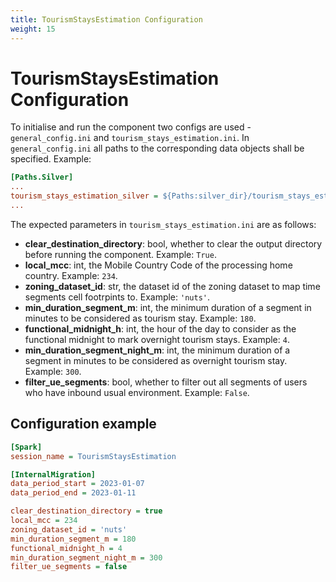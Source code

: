 ```yaml
---
title: TourismStaysEstimation Configuration
weight: 15
---
```


# TourismStaysEstimation Configuration
To initialise and run the component two configs are used - `general_config.ini` and `tourism_stays_estimation.ini`. In `general_config.ini` all paths to the corresponding data objects shall be specified. Example:

```ini
[Paths.Silver]
...
tourism_stays_estimation_silver = ${Paths:silver_dir}/tourism_stays_estimation
...
```

The expected parameters in `tourism_stays_estimation.ini` are as follows:
 - **clear_destination_directory**: bool, whether to clear the output directory before running the component. Example: `True`.
 - **local_mcc**: int, the Mobile Country Code of the processing home country. Example: `234`.
 - **zoning_dataset_id**: str, the dataset id of the zoning dataset to map time segments cell footrpints to. Example: `'nuts'`.
 - **min_duration_segment_m**: int, the minimum duration of a segment in minutes to be considered as tourism stay. Example: `180`.
 - **functional_midnight_h**: int, the hour of the day to consider as the functional midnight to mark overnight tourism stays. Example: `4`.
 - **min_duration_segment_night_m**: int, the minimum duration of a segment in minutes to be considered as overnight tourism stay. Example: `300`.
 - **filter_ue_segments**: bool, whether to filter out all segments of users who have inbound usual environment. Example: `False`.

## Configuration example
```ini
[Spark]
session_name = TourismStaysEstimation

[InternalMigration]
data_period_start = 2023-01-07
data_period_end = 2023-01-11

clear_destination_directory = true
local_mcc = 234
zoning_dataset_id = 'nuts'
min_duration_segment_m = 180
functional_midnight_h = 4
min_duration_segment_night_m = 300
filter_ue_segments = false
```
